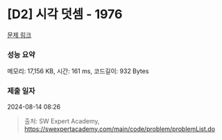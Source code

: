 # [D2] 시각 덧셈 - 1976 

[문제 링크](https://swexpertacademy.com/main/code/problem/problemDetail.do?contestProbId=AV5PttaaAZIDFAUq) 

### 성능 요약

메모리: 17,156 KB, 시간: 161 ms, 코드길이: 932 Bytes

### 제출 일자

2024-08-14 08:26



> 출처: SW Expert Academy, https://swexpertacademy.com/main/code/problem/problemList.do